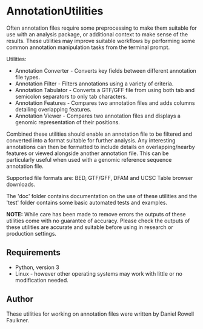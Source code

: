 # AnnotationUtilities
Often annotation files require some preprocessing to make them suitable for use with an analysis package, or additional context to make sense of the results. These utilities may improve suitable workflows by performing some common annotation manipulation tasks from the terminal prompt.

Utilities:
- Annotation Converter - Converts key fields between different annotation file types.
- Annotation Filter - Filters annotations using a variety of criteria.
- Annotation Tabulator - Converts a GTF/GFF file from using both tab and semicolon separators to only tab characters.
- Annotation Features - Compares two annotation files and adds columns detailing overlapping features.
- Annotation Viewer - Compares two annotation files and displays a genomic representation of their positions.

Combined these utilities should enable an annotation file to be filtered and converted into a format suitable for further analysis. Any interesting annotations can then be formatted to include details on overlapping/nearby features or viewed alongside another annotation file. This can be particularly useful when used with a genomic reference sequence annotation file.

Supported file formats are: BED, GTF/GFF, DFAM and UCSC Table browser downloads.

The 'doc' folder contains documentation on the use of these utilities and the 'test' folder contains some basic automated tests and examples.

**NOTE:** While care has been made to remove errors the outputs of these utilities come with no guarantee of accuracy. Please check the outputs of these utilities are accurate and suitable before using in research or production settings.

## Requirements
- Python, version 3 
- Linux - however other operating systems may work with little or no modification needed. 

## Author

These utilities for working on annotation files were written by Daniel Rowell Faulkner.
